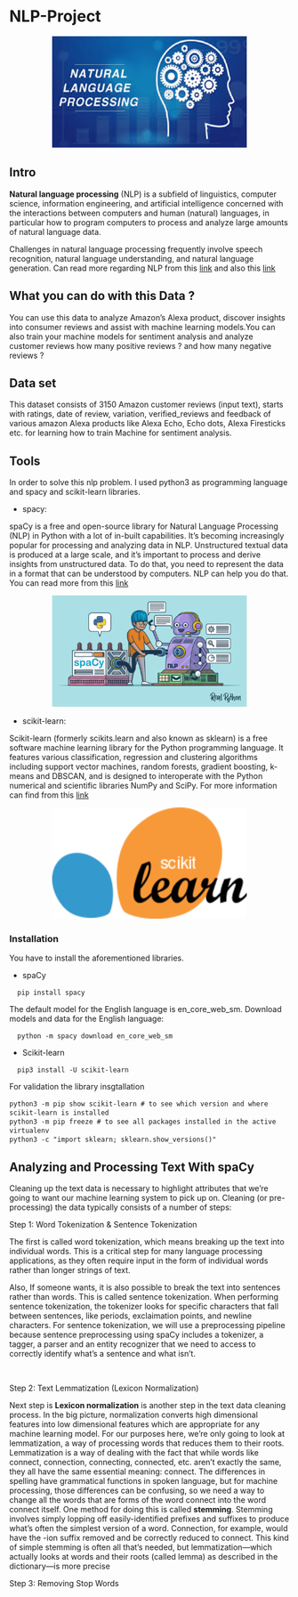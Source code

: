 # NLP-Project
<p align="center"> 
<img src="https://github.com/BardisRenos/NLP-Project/blob/master/imagesNLP.jpeg" width="350" height="200" style=centerme>
</p>

## Intro

**Natural language processing** (NLP) is a subfield of linguistics, computer science, information engineering, and artificial intelligence concerned with the interactions between computers and human (natural) languages, in particular how to program computers to process and analyze large amounts of natural language data.

Challenges in natural language processing frequently involve speech recognition, natural language understanding, and natural language generation. Can read more regarding NLP from this [link](https://en.wikipedia.org/wiki/Natural_language_processing) and also this [link](https://www.tutorialspoint.com/artificial_intelligence/artificial_intelligence_natural_language_processing.htm)


## What you can do with this Data ?
You can use this data to analyze Amazon’s Alexa product, discover insights into consumer reviews and assist with machine learning models.You can also train your machine models for sentiment analysis and analyze customer reviews how many positive reviews ? and how many negative reviews ?


## Data set

This dataset consists of 3150 Amazon customer reviews (input text), starts with ratings, date of review, variation, verified_reviews and feedback of various amazon Alexa products like Alexa Echo, Echo dots, Alexa Firesticks etc. for learning how to train Machine for sentiment analysis.


## Tools 

In order to solve this nlp problem. I used python3 as programming language and spacy and scikit-learn libraries. 

* spacy:

spaCy is a free and open-source library for Natural Language Processing (NLP) in Python with a lot of in-built capabilities. It’s becoming increasingly popular for processing and analyzing data in NLP. Unstructured textual data is produced at a large scale, and it’s important to process and derive insights from unstructured data. To do that, you need to represent the data in a format that can be understood by computers. NLP can help you do that. You can read more from this [link](https://realpython.com/natural-language-processing-spacy-python/)

<p align="center"> 
<img src="https://github.com/BardisRenos/NLP-Project/blob/master/spacyImage.webp" width="350" height="200" style=centerme>
</p>

* scikit-learn:

Scikit-learn (formerly scikits.learn and also known as sklearn) is a free software machine learning library for the Python programming language. It features various classification, regression and clustering algorithms including support vector machines, random forests, gradient boosting, k-means and DBSCAN, and is designed to interoperate with the Python numerical and scientific libraries NumPy and SciPy. For more information can find from this [link](https://scikit-learn.org/stable/index.html)

<p align="center"> 
<img src="https://github.com/BardisRenos/NLP-Project/blob/master/Scikit_learn_logo_small.svg.png" width="350" height="200" style=centerme>
</p>


### Installation

You have to install the aforementioned libraries.

* spaCy

```shell
  pip install spacy
```

The default model for the English language is en_core_web_sm. Download models and data for the English language:

```shell
  python -m spacy download en_core_web_sm
```

* Scikit-learn

```shell
  pip3 install -U scikit-learn
```
For validation the library insgtallation

```shell
python3 -m pip show scikit-learn # to see which version and where scikit-learn is installed
python3 -m pip freeze # to see all packages installed in the active virtualenv
python3 -c "import sklearn; sklearn.show_versions()"
```

## Analyzing and Processing Text With spaCy

Cleaning up the text data is necessary to highlight attributes that we’re going to want our machine learning system to pick up on. Cleaning (or pre-processing) the data typically consists of a number of steps:


Step 1: Word Tokenization & Sentence Tokenization

The first is called word tokenization, which means breaking up the text into individual words. This is a critical step for many language processing applications, as they often require input in the form of individual words rather than longer strings of text.

Also, If someone wants, it is also possible to break the text into sentences rather than words. This is called sentence tokenization. When performing sentence tokenization, the tokenizer looks for specific characters that fall between sentences, like periods, exclaimation points, and newline characters. For sentence tokenization, we will use a preprocessing pipeline because sentence preprocessing using spaCy includes a tokenizer, a tagger, a parser and an entity recognizer that we need to access to correctly identify what’s a sentence and what isn’t.

```python
  
```

Step 2: Text Lemmatization (Lexicon Normalization)

Next step is **Lexicon normalization** is another step in the text data cleaning process. In the big picture, normalization converts high dimensional features into low dimensional features which are appropriate for any machine learning model. For our purposes here, we’re only going to look at lemmatization, a way of processing words that reduces them to their roots. Lemmatization is a way of dealing with the fact that while words like connect, connection, connecting, connected, etc. aren’t exactly the same, they all have the same essential meaning: connect. The differences in spelling have grammatical functions in spoken language, but for machine processing, those differences can be confusing, so we need a way to change all the words that are forms of the word connect into the word connect itself.
One method for doing this is called **stemming**. Stemming involves simply lopping off easily-identified prefixes and suffixes to produce what’s often the simplest version of a word. Connection, for example, would have the -ion suffix removed and be correctly reduced to connect. This kind of simple stemming is often all that’s needed, but lemmatization—which actually looks at words and their roots (called lemma) as described in the dictionary—is more precise


Step 3: Removing Stop Words



